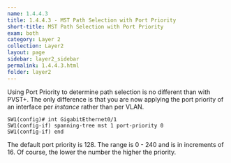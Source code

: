 ```yaml
---
name: 1.4.4.3
title: 1.4.4.3 - MST Path Selection with Port Priority
short-title: MST Path Selection with Port Priority
exam: both
category: Layer 2
collection: Layer2
layout: page
sidebar: layer2_sidebar
permalink: 1.4.4.3.html
folder: layer2
---
```

Using Port Priority to determine path selection is no different than with PVST+. The only difference is that you are now applying the port priority of an interface per *instance* rather than per VLAN.
```
SW1(config)# int GigabitEthernet0/1
SW1(config-if) spanning-tree mst 1 port-priority 0
SW1(config-if) end
```
The default port priority is 128. The range is 0 - 240 and is in increments of 16. Of course, the lower the number the higher the priority.
